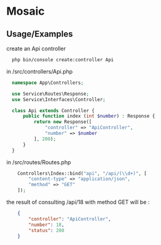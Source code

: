 # Mosaic

## Usage/Examples

create an Api controller
```bash
  php bin/console create:controller Api
```

in /src/controllers/Api.php
```php
  namespace App\Controllers;

  use Service\Routes\Response;
  use Service\Interfaces\Controller;

  class Api extends Controller {
      public function index (int $number) : Response {
          return new Response([
              "controller" => "ApiController",
              "number" => $number
          ], 200);
      }
  }
```

in /src/routes/Routes.php
```php
    Controllers\Index::bind("api", "/api/(\\d+)", [
        "content-type" => "application/json",
        "method" => "GET"
    ]);
```

the result of consulting /api/18 with method GET will be :
```json
    {
        "controller": "ApiController",
        "number": 18,
        "status": 200
    }
```